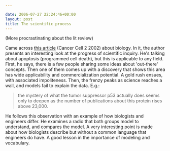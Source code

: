 ```yaml
---

date: 2006-07-27 22:24:46+00:00
layout: post
title: The scientific process
---
```


(More procrastinating about the lit review)

Came across [this article](http://www.mit.edu/afs/athena/course/other/be.400/www/Papers/CCELL.2_3_179.115.pdf) (Cancer Cell 2 2002) about biology. In it, the author presents an interesting look at the progress of scientific inquiry. He's talking about apoptosis (programmed cell death), but this is applicable to any field. First, he says, there is a few people sharing some ideas about 'out-there' concepts. Then one of them comes up with a discovery that shows this area has wide applicability and commercialization potential. A gold rush ensues, with associated impoliteness. Then, the frenzy peaks as science reaches a wall, and models fail to explain the data. E.g.:


<blockquote>the mystery of what the tumor suppressor p53 actually does  seems only to deepen as the number of publications about this protein rises above 23,000.</blockquote>


He follows this observation with an example of how biologists and engineers differ. He examines a radio that both groups model to understand, and compares the model. A very interesting point is made about how biologists describe but without a common language that engineers do have. A good lesson in the importance of modeling and vocabulary.
